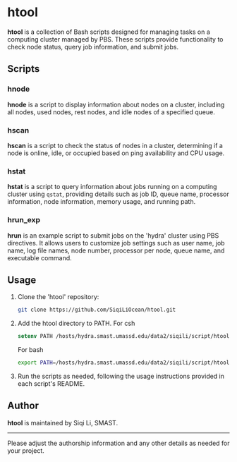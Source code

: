 # htool

**htool** is a collection of Bash scripts designed for managing tasks on a computing cluster managed by PBS. These scripts provide functionality to check node status, query job information, and submit jobs.

## Scripts

### hnode

**hnode** is a script to display information about nodes on a cluster, including all nodes, used nodes, rest nodes, and idle nodes of a specified queue.

### hscan

**hscan** is a script to check the status of nodes in a cluster, determining if a node is online, idle, or occupied based on ping availability and CPU usage.

### hstat

**hstat** is a script to query information about jobs running on a computing cluster using `qstat`, providing details such as job ID, queue name, processor information, node information, memory usage, and running path.

### hrun_exp

**hrun** is an example script to submit jobs on the 'hydra' cluster using PBS directives. It allows users to customize job settings such as user name, job name, log file names, node number, processor per node, queue name, and executable command.

## Usage

1. Clone the 'htool' repository:

   ```sh
   git clone https://github.com/SiqiLiOcean/htool.git
   ```

2. Add the htool directory to PATH. For csh
   ```csh
   setenv PATH /hosts/hydra.smast.umassd.edu/data2/siqili/script/htool:$PATH
   ```
   For bash
   ```bash
   export PATH=/hosts/hydra.smast.umassd.edu/data2/siqili/script/htool:$PATH
   ```
4. Run the scripts as needed, following the usage instructions provided in each script's README.

## Author

**htool** is maintained by Siqi Li, SMAST.

---

Please adjust the authorship information and any other details as needed for your project.
